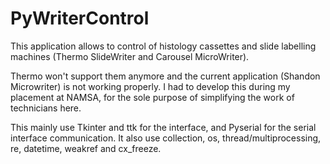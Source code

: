 # PyWriterControl
This application allows to control of histology cassettes and slide labelling machines (Thermo SlideWriter and Carousel MicroWriter). 

Thermo won't support them anymore and the current application (Shandon Microwriter) is not working properly. I had to develop this during my placement at NAMSA, for the sole purpose of simplifying the work of technicians here.

This mainly use Tkinter and ttk for the interface, and Pyserial for the serial interface communication. It also use collection, os, thread/multiprocessing, re, datetime, weakref and cx_freeze.
